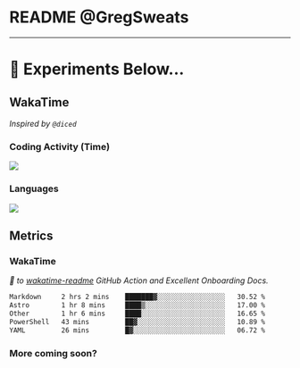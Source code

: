 # README @GregSweats




---
# 🧪 Experiments Below...

## WakaTime

_Inspired by `@diced`_

### Coding Activity (Time)

<a href="https://wakatime.com/@GregSweats" target="_blank"><img src="https://wakatime.com/share/@GregSweats/3e9a92c7-c185-4f55-803f-68a9b7718dc3.png" /></a>

### Languages

<a href="https://wakatime.com/@GregSweats" target="_blank"><img src="https://wakatime.com/share/@GregSweats/18488bb6-6c63-4c8f-bdee-3b8c141f2ad4.png" /></a>

## Metrics

### WakaTime

_🙏 to [wakatime-readme]() GitHub Action and Excellent Onboarding Docs._

<!--START_SECTION:waka-->

```txt
Markdown     2 hrs 2 mins    ███████▓░░░░░░░░░░░░░░░░░   30.52 %
Astro        1 hr 8 mins     ████▒░░░░░░░░░░░░░░░░░░░░   17.00 %
Other        1 hr 6 mins     ████░░░░░░░░░░░░░░░░░░░░░   16.65 %
PowerShell   43 mins         ██▓░░░░░░░░░░░░░░░░░░░░░░   10.89 %
YAML         26 mins         █▓░░░░░░░░░░░░░░░░░░░░░░░   06.72 %
```

<!--END_SECTION:waka-->

### More coming soon?